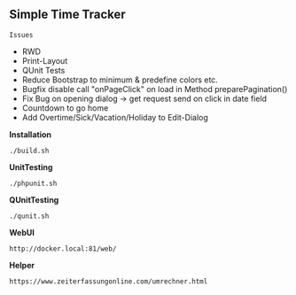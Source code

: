**Simple Time Tracker**
---

`Issues`
* RWD
* Print-Layout
* QUnit Tests
* Reduce Bootstrap to minimum & predefine colors etc.
* Bugfix disable call "onPageClick" on load in Method preparePagination()
* Fix Bug on opening dialog -> get request send on click in date field
* Countdown to go home
* Add Overtime/Sick/Vacation/Holiday to Edit-Dialog

**Installation**

    ./build.sh

**UnitTesting**

    ./phpunit.sh
    
**QUnitTesting**

    ./qunit.sh

**WebUI**

    http://docker.local:81/web/

**Helper**

    https://www.zeiterfassungonline.com/umrechner.html